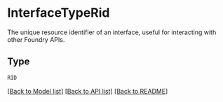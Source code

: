 # InterfaceTypeRid

The unique resource identifier of an interface, useful for interacting with other Foundry APIs.

## Type
```python
RID
```


[[Back to Model list]](../../../README.md#models-v1-link) [[Back to API list]](../../../README.md#documentation-for-api-endpoints) [[Back to README]](../../../README.md)
